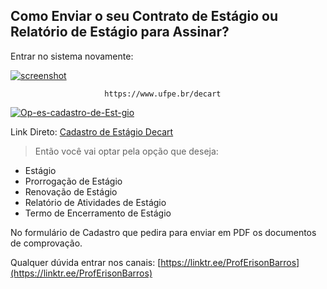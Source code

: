 ## Como Enviar o seu Contrato de Estágio ou Relatório de Estágio para Assinar?
Entrar no sistema novamente:  

<a href="https://ibb.co/QdNbySP"><img src="https://i.ibb.co/NSjVcD9/screenshot.jpg" alt="screenshot" border="0" /></a>

                         https://www.ufpe.br/decart

<a href="https://ibb.co/cxfTqdJ"><img src="https://i.ibb.co/SJYvSpN/Op-es-cadastro-de-Est-gio.jpg" alt="Op-es-cadastro-de-Est-gio" border="0"></a>


Link Direto:
[Cadastro de Estágio Decart](https://erobeng.page.link/Cadastrodeestagio)

>Então você vai optar pela opção que deseja:
* Estágio
* Prorrogação de Estágio
* Renovação de Estágio
* Relatório de Atividades de Estágio
* Termo de Encerramento de Estágio

 No formulário de Cadastro que pedira para enviar em PDF  os documentos de comprovação.

Qualquer dúvida entrar nos canais:
[https://linktr.ee/ProfErisonBarros](https://linktr.ee/ProfErisonBarros)
<!--stackedit_data:
eyJoaXN0b3J5IjpbMTI5MjI4MzU2OCwtOTQ2NjQyOTUzLC02Mj
c2MDQ5MjUsNzYxMTc3MzIwLC0xNDExNDI4MTUyLC0yMjE2MDk5
MCwxMzYzNjg0NTc3LDcxNjE2MzU3NF19
-->
